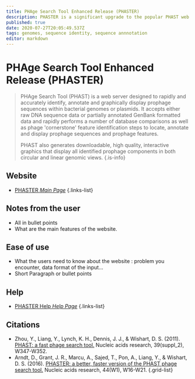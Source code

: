 ```yaml
---
title: PHAge Search Tool Enhanced Release (PHASTER)
description: PHASTER is a significant upgrade to the popular PHAST web server for the rapid identification and annotation of prophage sequences within bacterial genomes and plasmids.
published: true
date: 2020-07-27T20:05:49.537Z
tags: genomes, sequence identity, sequence annnotation
editor: markdown
---
```


# PHAge Search Tool Enhanced Release (PHASTER)

> PHAge Search Tool (PHAST) is a web server designed to rapidly and accurately identify, annotate and graphically display prophage sequences within bacterial genomes or plasmids. It accepts either raw DNA sequence data or partially annotated GenBank formatted data and rapidly performs a number of database comparisons as well as phage 'cornerstone' feature identification steps to locate, annotate and display prophage sequences and prophage features.
>
> PHAST also generates downloadable, high quality, interactive graphics that display all identified prophage components in both circular and linear genomic views.
{.is-info}

 

## Website 

- [PHASTER *Main Page*](https://phaster.ca/)
 {.links-list}


 ## Notes from the user
 
 - All in bullet points
 - What are the main features of the website.

 
 ## Ease of use

- What the users need to know about the website : problem you encounter, data format of the input...
- Short Paragraph or bullet points


## Help

- [PHASTER Help *Help Page*](https://phaster.ca/instructions)
{.links-list}


## Citations

- Zhou, Y., Liang, Y., Lynch, K. H., Dennis, J. J., & Wishart, D. S. (2011). [PHAST: a fast phage search tool.](https://pubmed.ncbi.nlm.nih.gov/21672955/) Nucleic acids research, 39(suppl_2), W347-W352.
- Arndt, D., Grant, J. R., Marcu, A., Sajed, T., Pon, A., Liang, Y., & Wishart, D. S. (2016). [PHASTER: a better, faster version of the PHAST phage search tool.](https://pubmed.ncbi.nlm.nih.gov/27141966/) Nucleic acids research, 44(W1), W16-W21.
{.grid-list}